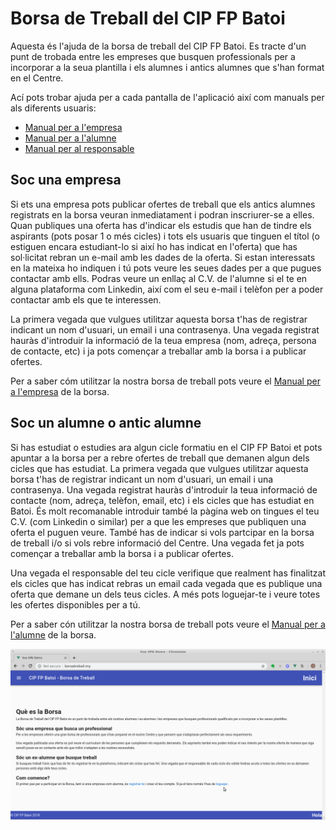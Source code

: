 # Borsa de Treball del CIP FP Batoi
Aquesta és l'ajuda de la borsa de treball del CIP FP Batoi. Es tracte d'un punt de trobada entre les empreses que busquen professionals per a incorporar a la seua plantilla i els alumnes i antics alumnes que s'han format en el Centre.

Ací pots trobar ajuda per a cada pantalla de l'aplicació així com manuals per als diferents usuaris:
- [Manual per a l'empresa](./tutorials/empresa.md)
- [Manual per a l'alumne](./tutorials/alumne.md)
- [Manual per al responsable](./tutorials/responsable.md)

## Soc una empresa
Si ets una empresa pots publicar ofertes de treball que els antics alumnes registrats en la borsa veuran inmediatament i podran inscriurer-se a elles. Quan publiques una oferta has d'indicar els estudis que han de tindre els aspirants (pots posar 1 o més cicles) i tots els usuaris que tinguen el títol (o estiguen encara estudiant-lo si així ho has indicat en l'oferta) que has sol·licitat rebran un e-mail amb les dades de la oferta. Si estan interessats en la mateixa ho indiquen i tú pots veure les seues dades per a que pugues contactar amb ells. Podras veure un enllaç al C.V. de l'alumne si el te en alguna plataforma com Linkedin, així com el seu e-mail i telèfon per a poder contactar amb els que te interessen.

La primera vegada que vulgues utilitzar aquesta borsa t'has de registrar indicant un nom d'usuari, un email i una contrasenya. Una vegada registrat hauràs d'introduir la informació de la teua empresa (nom, adreça, persona de contacte, etc) i ja pots començar a treballar amb la borsa i a publicar ofertes.

Per a saber cóm utilitzar la nostra borsa de treball pots veure el [Manual per a l'empresa](./tutorials/empresa.md) de la borsa.

## Soc un alumne o antic alumne
Si has estudiat o estudies ara algun cicle formatiu en el CIP FP Batoi et pots apuntar a la borsa per a rebre ofertes de treball que demanen algun dels cicles que has estudiat. La primera vegada que vulgues utilitzar aquesta borsa t'has de registrar indicant un nom d'usuari, un email i una contrasenya. Una vegada registrat hauràs d'introduir la teua informació de contacte (nom, adreça, telèfon, email, etc) i els cicles que has estudiat en Batoi. És molt recomanable introduir també la pàgina web on tingues el teu C.V. (com Linkedin o similar) per a que les empreses que publiquen una oferta el puguen veure. També has de indicar si vols partcipar en la borsa de treball i/o si vols rebre informació del Centre. Una vegada fet ja pots començar a treballar amb la borsa i a publicar ofertes.

Una vegada el responsable del teu cicle verifique que realment has finalitzat els cicles que has indicat rebras un email cada vegada que es publique una oferta que demane un dels teus cicles. A més pots loguejar-te i veure totes les ofertes disponibles per a tú.

Per a saber cón utilitzar la nostra borsa de treball pots veure el [Manual per a l'alumne](./tutorials/alumne.md) de la borsa.

![Home](./img/home.png)
